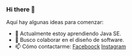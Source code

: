 ### Hi there 👋

<!--
**BellMojica/bellmojica** is a ✨ _special_ ✨ repository because its `README.md` (this file) appears on your GitHub profile.-->

Aquí hay algunas ideas para comenzar:
- 🌱 Actualmente estoy aprendiendo Java SE.
- 👯 Busco colaborar en el diseño de software.
- 📫 Cómo contactarme: 
[Faceboock](https://www.facebook.com/bell.medina.39)
[Instagram](https://www.instagram.com/bellmojica)

